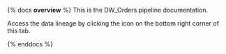 {% docs __overview__ %}
This is the DW_Orders pipeline documentation.

Access the data lineage by clicking the icon on the bottom right corner of this tab.

{% enddocs %}